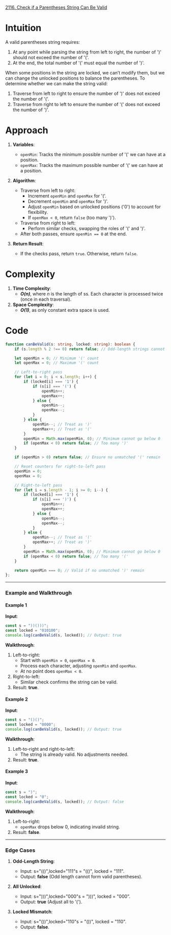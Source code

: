 [2116. Check if a Parentheses String Can Be Valid](https://leetcode.com/problems/check-if-a-parentheses-string-can-be-valid/)

# Intuition

A valid parentheses string requires:

1. At any point while parsing the string from left to right, the number of ')' should not exceed the number of '('.
2. At the end, the total number of '(' must equal the number of ')'.

When some positions in the string are locked, we can’t modify them, but we can change the unlocked positions to balance the parentheses. To determine whether we can make the string valid:

1. Traverse from left to right to ensure the number of ')' does not exceed the number of '('.
2. Traverse from right to left to ensure the number of '(' does not exceed the number of ')'.

# Approach

1. **Variables**:
    - `openMin`: Tracks the minimum possible number of '(' we can have at a position.
    - `openMax`: Tracks the maximum possible number of '(' we can have at a position.
	
2. **Algorithm**:
    - Traverse from left to right:
        - Increment `openMin` and `openMax` for '('.
        - Decrement `openMin` and `openMax` for ')'.
        - Adjust `openMin` based on unlocked positions ('0') to account for flexibility.
        - If `openMax < 0`, return `false` (too many ')').
    - Traverse from right to left:
        - Perform similar checks, swapping the roles of '(' and ')'.
    - After both passes, ensure `openMin == 0` at the end.
	
3. **Return Result**:
    - If the checks pass, return `true`. Otherwise, return `false`.

# Complexity

1. **Time Complexity**:
    - ***O(n)***, where *n* is the length of ss. Each character is processed twice (once in each traversal).
2. **Space Complexity**:    
    - ***O(1)***, as only constant extra space is used.

# Code

```typescript
function canBeValid(s: string, locked: string): boolean {
    if (s.length % 2 !== 0) return false; // Odd-length strings cannot be valid

    let openMin = 0; // Minimum '(' count
    let openMax = 0; // Maximum '(' count

    // Left-to-right pass
    for (let i = 0; i < s.length; i++) {
        if (locked[i] === '1') {
            if (s[i] === '(') {
                openMin++;
                openMax++;
            } else {
                openMin--;
                openMax--;
            }
        } else {
            openMin--; // Treat as ')'
            openMax++; // Treat as '('
        }
        openMin = Math.max(openMin, 0); // Minimum cannot go below 0
        if (openMax < 0) return false; // Too many ')'
    }

    if (openMin > 0) return false; // Ensure no unmatched '(' remain

    // Reset counters for right-to-left pass
    openMin = 0;
    openMax = 0;

    // Right-to-left pass
    for (let i = s.length - 1; i >= 0; i--) {
        if (locked[i] === '1') {
            if (s[i] === ')') {
                openMin++;
                openMax++;
            } else {
                openMin--;
                openMax--;
            }
        } else {
            openMin--; // Treat as '('
            openMax++; // Treat as ')'
        }
        openMin = Math.max(openMin, 0); // Minimum cannot go below 0
        if (openMax < 0) return false; // Too many '('
    }

    return openMin === 0; // Valid if no unmatched ')' remain
};

```

---

### **Example and Walkthrough**

#### **Example 1**

**Input**:

```typescript
const s = "))()))";
const locked = "010100";
console.log(canBeValid(s, locked)); // Output: true
```

**Walkthrough**:

1. Left-to-right:
    - Start with `openMin = 0`, `openMax = 0`.
    - Process each character, adjusting `openMin` and `openMax`.
    - At no point does `openMax < 0`.
2. Right-to-left:
    - Similar check confirms the string can be valid.
3. Result: **true**.

#### **Example 2**

**Input**:

```typescript
const s = "()()";
const locked = "0000";
console.log(canBeValid(s, locked)); // Output: true
```

**Walkthrough**:
1. Left-to-right and right-to-left:
    - The string is already valid. No adjustments needed.
2. Result: **true**.

#### **Example 3**

**Input**:

```typescript
const s = ")";
const locked = "0";
console.log(canBeValid(s, locked)); // Output: false
```

**Walkthrough**:

1. Left-to-right:
    - `openMax` drops below 0, indicating invalid string.
2. Result: **false**.

---

### **Edge Cases**

1. **Odd-Length String**:
    
    - Input: s="(()",locked="111"s = "(()", locked = "111".
    - Output: **false** (Odd length cannot form valid parentheses).
2. **All Unlocked**:
    
    - Input: s=")))",locked="000"s = ")))", locked = "000".
    - Output: **true** (Adjust all to '(').
3. **Locked Mismatch**:
    
    - Input: s="())",locked="110"s = "())", locked = "110".
    - Output: **false**.